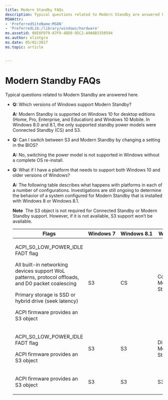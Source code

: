 ```yaml
---
title: Modern Standby FAQs
description: Typical questions related to Modern Standby are answered here.
MSHAttr:
- 'PreferredSiteName:MSDN'
- 'PreferredLib:/library/windows/hardware'
ms.assetid: 08E6F079-A7F9-4DD9-95C2-A9A6B3350594
ms.author: eliotgra
ms.date: 05/02/2017
ms.topic: article


---
```


# Modern Standby FAQs


Typical questions related to Modern Standby are answered here.

-   **Q:** Which versions of Windows support Modern Standby?

    **A:** Modern Standby is supported on Windows 10 for desktop editions (Home, Pro, Enterprise, and Education) and Windows 10 Mobile. In Windows 8.0 and 8.1, the only supported standby power models were Connected Standby (CS) and S3.

-   **Q:** Can I switch between S3 and Modern Standby by changing a setting in the BIOS? 

    **A:** No, switching the power model is not supported in Windows without a complete OS re-install.

-   **Q:** What if I have a platform that needs to support both Windows 10 and older versions of Windows?

    **A:** The following table describes what happens with platforms in each of a number of configurations. Investigations are still ongoing to determine the behavior of a system configured for Modern Standby that is installed with Windows 8 or Windows 8.1.

    **Note**  The S3 object is not required for Connected Standby or Modern Standby support. However, if it is not available, S3 support won’t be available.

    <table>
    <colgroup>
    <col width="25%" />
    <col width="25%" />
    <col width="25%" />
    <col width="25%" />
    </colgroup>
    <thead>
    <tr class="header">
    <th>Flags</th>
    <th>Windows 7</th>
    <th>Windows 8.1</th>
    <th>Windows 10</th>
    </tr>
    </thead>
    <tbody>
    <tr class="odd">
    <td><p>ACPI_S0_LOW_POWER_IDLE FADT flag</p>
    <p>All built-in networking devices support WoL patterns, protocol offloads, and D0 packet coalescing</p>
    <p>Primary storage is SSD or hybrid drive (seek latency)</p>
    <p>ACPI firmware provides an S3 object</p></td>
    <td><p>S3</p></td>
    <td><p>CS</p></td>
    <td><p>Connected Modern Standby</p></td>
    </tr>
    <tr class="even">
    <td><p>ACPI_S0_LOW_POWER_IDLE FADT flag</p>
    <p>ACPI firmware provides an S3 object</p></td>
    <td><p>S3</p></td>
    <td><p>S3</p></td>
    <td><p>Disconnected Modern Standby</p></td>
    </tr>
    <tr class="odd">
    <td><p>ACPI firmware provides an S3 object</p></td>
    <td><p>S3</p></td>
    <td><p>S3</p></td>
    <td><p>S3</p></td>
    </tr>
    </tbody>
    </table>

     

 

 






